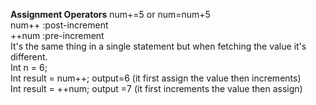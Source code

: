 **Assignment Operators** 
                num+=5 or num=num+5       <br>
                num++  :post-increment     <br>
                ++num  :pre-increment      <br>
                It's the same thing in a single statement but when fetching the value it's different.  <br>
                Int n =  6;    <br> 
                Int result  = num++;        output=6  (it first assign the value then increments)  <br>
                Int result = ++num;        output =7 (it first increments the value then assign)    